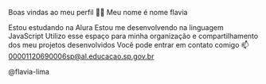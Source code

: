 

Boas vindas ao meu perfil 💙💙
Meu nome é nome flavia

Estou estudando na Alura
Estou me desenvolvendo na linguagem JavaScript
Utilizo esse espaço para minha organização e compartilhamento dos meu projetos desenvolvidos
Você pode entrar em contato comigo 📫
00001120690006sp@al.educacao.sp.gov.br

@flavia-lima
